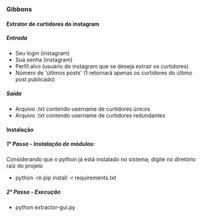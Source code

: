 ### Gibbons
#### Extrator de curtidores do instagram
##### Entrada
* Seu login (instagram)
* Sua senha (instagram)
* Perfil alvo (usuário do instagram que se deseja extrair os curtidores)
* Número de 'últimos posts' (1 retornará apenas os curtidores do último post publicado)

##### Saída
* Arquivo .txt contendo username de curtidores únicos
* Arquivo .txt contendo username de curtidores redundantes

#### Instalação
##### 1° Passo - Instalação de módulos:
Considerando que o python já está instalado no sistema, digite no diretório raíz do projeto
* python -m pip install -r requirements.txt
##### 2° Passo - Execução
* python extractor-gui.py

